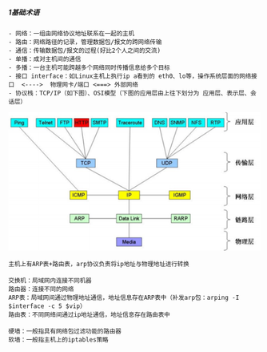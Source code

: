 ##### 1基础术语

```shell
- 网络：一组由网络协议地址联系在一起的主机
- 路由：网络路径的记录，管理数据包/报文的跨网络传输
- 通信：传输数据包/报文的过程(好比2个人之间的交流)
- 单播：成对主机间的通信
- 多播：一台主机可能跨越多个网络同时传播信息给多个目标
- 接口 interface：如Linux主机上执行ip a看到的 eth0、lo等，操作系统层面的网络接口  <---->  物理网卡/端口 <===> 外部网络
- 协议栈：TCP/IP（如下图）、OSI模型（下图的应用层由上往下划分为 应用层、表示层、会话层）
```

<img src="pic/network.png" width=700 />

```shell
主机上有ARP表+路由表，arp协议负责将ip地址与物理地址进行转换

交换机：局域网内连接不同机器
路由器：连接不同的网络
ARP表：局域网间通过物理地址通信，地址信息存在ARP表中（补发arp包：arping -I $interface -c 5 $vip） 
路由表：不同网络间通过ip地址通信，地址信息存在路由表中

硬墙：一般指具有网络包过滤功能的路由器
软墙：一般指主机上的iptables策略
```



